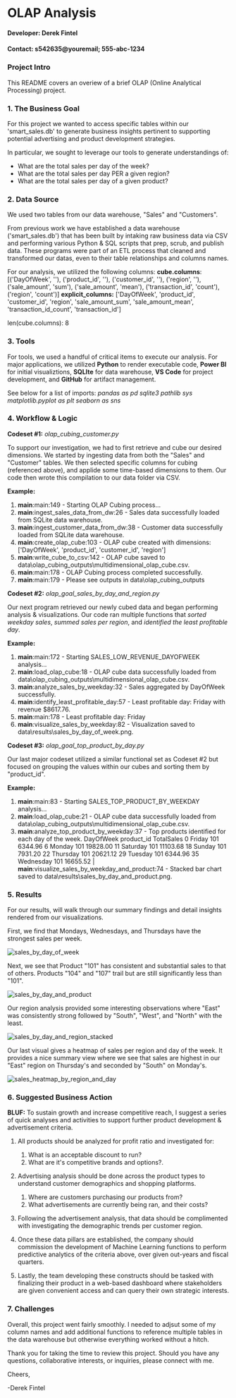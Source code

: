 # OLAP Analysis
#### Developer: Derek Fintel
#### Contact: s542635@youremail; 555-abc-1234

### Project Intro
This README covers an overiew of a brief OLAP (Online Analytical Processing) project. 

### 1. The Business Goal

For this project we wanted to access specific tables within our 'smart_sales.db' to generate business insights pertinent to supporting potential advertising and product development strategies. 

In particular, we sought to leverage our tools to generate understandings of:
- What are the total sales per day of the week?
- What are the total sales per day PER a given region?
- What are the total sales per day of a given product?

### 2. Data Source

We used two tables from our data warehouse, "Sales" and "Customers".

From previous work we have established a data warehouse ('smart_sales.db') that has been built by intaking raw business data via CSV and performing various Python & SQL scripts that prep, scrub, and publish data. These programs were part of an ETL process that cleaned and transformed our datas, even to their table relationships and columns names. 

For our analysis, we utilized the following columns:
**cube.columns**:
[('DayOfWeek', ''), ('product_id', ''), ('customer_id', ''), ('region', ''), ('sale_amount', 'sum'), ('sale_amount', 'mean'), ('transaction_id', 'count'), ('region', 'count')]
**explicit_columns:**
['DayOfWeek', 'product_id', 'customer_id', 'region', 'sale_amount_sum', 'sale_amount_mean', 'transaction_id_count', 'transaction_id']

len(cube.columns): 8

### 3. Tools

For tools, we used a handful of critical items to execute our analysis. For major applications, we utilized **Python** to render executable code, **Power BI** for initial visualiztions, **SQLIte** for data warehouse, **VS Code** for project development, and **GitHub** for artifact management. 

See below for a list of imports:
*pandas as pd*
*sqlite3*
*pathlib*
*sys*
*matplotlib.pyplot as plt*
*seaborn as sns*

### 4. Workflow & Logic

**Codeset #1:** *olap_cubing_customer.py*

To support our investigation, we had to first retrieve and cube our desired dimensions. We started by ingesting data from both the "Sales" and "Customer" tables. We then selected specific columns for cubing (referenced above), and applide some time-based dimensions to them. Our code then wrote this compilation to our data folder via CSV. 

**Example:**

1. __main__:main:149 - Starting OLAP Cubing process...
2. __main__:ingest_sales_data_from_dw:26 - Sales data successfully loaded from SQLite data warehouse.
3. __main__:ingest_customer_data_from_dw:38 - Customer data successfully loaded from SQLite data warehouse.
4. __main__:create_olap_cube:103 - OLAP cube created with dimensions: ['DayOfWeek', 'product_id', 'customer_id', 'region']
5. __main__:write_cube_to_csv:142 - OLAP cube saved to data\olap_cubing_outputs\multidimensional_olap_cube.csv.
6. __main__:main:178 - OLAP Cubing process completed successfully.
7. __main__:main:179 - Please see outputs in data\olap_cubing_outputs

**Codeset #2:** *olap_goal_sales_by_day_and_region.py*

Our next program retrieved our newly cubed data and began performing analysis & visualizations. Our code ran multiple functions that *sorted weekday sales*, *summed sales per region*, and *identified the least profitable day*.

**Example:**

1. __main__:main:172 - Starting SALES_LOW_REVENUE_DAYOFWEEK analysis...
2. __main__:load_olap_cube:18 - OLAP cube data successfully loaded from data\olap_cubing_outputs\multidimensional_olap_cube.csv.
3. __main__:analyze_sales_by_weekday:32 - Sales aggregated by DayOfWeek successfully.
4. __main__:identify_least_profitable_day:57 - Least profitable day: Friday with revenue $8617.76.
5. __main__:main:178 - Least profitable day: Friday
6. __main__:visualize_sales_by_weekday:82 - Visualization saved to data\results\sales_by_day_of_week.png.

**Codeset #3:** *olap_goal_top_product_by_day.py*

Our last major codeset utilized a similar functional set as Codeset #2 but focused on grouping the values within our cubes and sorting them by "product_id". 

**Example:**

1. __main__:main:83 - Starting SALES_TOP_PRODUCT_BY_WEEKDAY analysis...
2. __main__:load_olap_cube:21 - OLAP cube data successfully loaded from data\olap_cubing_outputs\multidimensional_olap_cube.csv.
3. __main__:analyze_top_product_by_weekday:37 - Top products identified for each day of the week.
    DayOfWeek  product_id  TotalSales
0      Friday         101     6344.96
6      Monday         101    19828.00
11   Saturday         101    11103.68
18     Sunday         101     7931.20
22   Thursday         101    20621.12
29    Tuesday         101     6344.96
35  Wednesday         101    16655.52
| __main__:visualize_sales_by_weekday_and_product:74 - Stacked bar chart saved to data\results\sales_by_day_and_product.png.

### 5. Results

For our results, will walk through our summary findings and detail insights rendered from our visualizations. 

First, we find that Mondays, Wednesdays, and Thursdays have the strongest sales per week. 

![sales_by_day_of_week](image-2.png)

Next, we see that Product "101" has consistent and substantial sales to that of others. Products "104" and "107" trail but are still significantly less than "101".

![sales_by_day_and_product](image.png)

Our region analysis provided some interesting observations where "East" was consistently strong followed by "South", "West", and "North" with the least. 

![sales_by_day_and_region_stacked](image-1.png)

Our last visual gives a heatmap of sales per region and day of the week. It provides a nice summary view where we see that sales are highest in our "East" region on Thursday's and seconded by "South" on Monday's.

![sales_heatmap_by_region_and_day](image-3.png)


### 6. Suggested Business Action

**BLUF:** To sustain growth and increase competitive reach, I suggest a series of quick analyses and activities to support further product development & advertisement criteria. 

1) All products should be analyzed for profit ratio and investigated for: 
   1) What is an acceptable discount to run?
   2) What are it's competitive brands and options?.
   
2) Advertising analysis should be done across the product types to understand customer demographics and shopping platforms.
    1) Where are customers purchasing our products from?
    2) What advertisements are currently being ran, and their costs?

3) Following the advertisement analysis, that data should be complimented with investigating the demographic trends per customer region. 

4) Once these data pillars are established, the company should commission the development of Machine Learning functions to perform predictive analytics of the criteria above, over given out-years and fiscal quarters. 

5) Lastly, the team developing these constructs should be tasked with finalizing their product in a web-based dashboard  where stakeholders are given convenient access and can query their own strategic interests. 

### 7. Challenges

Overall, this project went fairly smoothly. I needed to adjsut some of my column names and add additional functions to reference multiple tables in the data warehouse but otherwise everything worked without a hitch. 

Thank you for taking the time to review this project. Should you have any questions, collaborative interests, or inquiries, please connect with me.

Cheers,

-Derek Fintel

